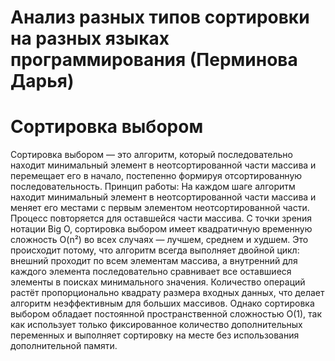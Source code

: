 # Анализ разных типов сортировки на разных языках программирования (Перминова Дарья)
# Сортировка выбором 
Сортировка выбором — это алгоритм, который последовательно находит минимальный элемент в неотсортированной части массива и перемещает его в начало, постепенно формируя отсортированную последовательность.
Принцип работы: На каждом шаге алгоритм находит минимальный элемент в неотсортированной части массива и меняет его местами с
первым элементом неотсортированной части. Процесс повторяется для оставшейся части массива.
С точки зрения нотации Big O, сортировка выбором имеет квадратичную временную сложность O(n²) во всех случаях — лучшем, среднем и худшем. Это происходит потому, что алгоритм всегда выполняет двойной цикл: внешний проходит по всем элементам массива, а внутренний для каждого элемента последовательно сравнивает все оставшиеся элементы в поисках минимального значения. Количество операций растёт пропорционально квадрату размера входных данных, что делает алгоритм неэффективным для больших массивов. Однако сортировка выбором обладает постоянной пространственной сложностью O(1), так как использует только фиксированное количество дополнительных переменных и выполняет сортировку на месте без использования дополнительной памяти.

